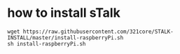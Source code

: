 # how to install sTalk
```
wget https://raw.githubusercontent.com/321core/STALK-INSTALL/master/install-raspberryPi.sh
sh install-raspberryPi.sh
```


